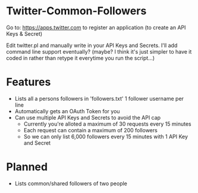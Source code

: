 # Twitter-Common-Followers

Go to: https://apps.twitter.com to register an application (to create an API Keys & Secret)

Edit twitter.pl and manually write in your API Keys and Secrets. I'll add command line support eventually? (maybe? I think it's just simpler to have it coded in rather than retype it everytime you run the script...)

# Features

- Lists all a persons followers in 'followers.txt' 1 follower username per line
- Automatically gets an OAuth Token for you
- Can use multiple API Keys and Secrets to avoid the API cap
  - Currently you're alloted a maximum of 30 requests every 15 minutes
  - Each request can contain a maximum of 200 followers
  - So we can only list 6,000 followers every 15 minutes with 1 API Key and Secret
 
# Planned

- Lists common/shared followers of two people
